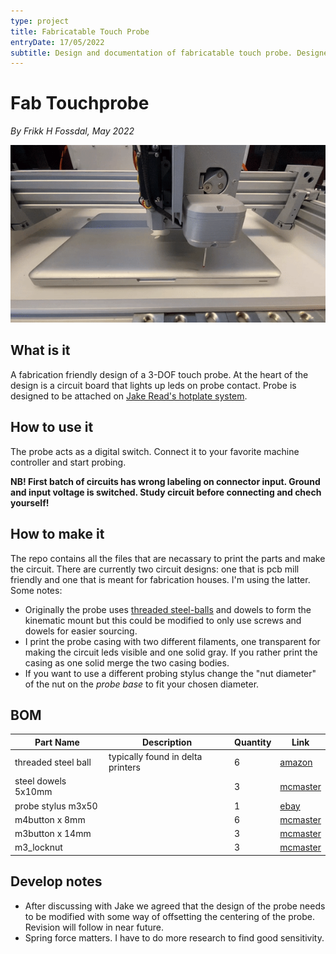 ```yaml
---
type: project
title: Fabricatable Touch Probe
entryDate: 17/05/2022
subtitle: Design and documentation of fabricatable touch probe. Designed to be mounted on the HotPlate toolchange system. 
---
```


# Fab Touchprobe 
*By Frikk H Fossdal, May 2022*

![](img/hotplate_probe.gif)

## What is it

A fabrication friendly design of a 3-DOF touch probe. At the heart of the design is a circuit board that lights up leds on probe contact. Probe is designed to be attached on [Jake Read's hotplate system](https://clank.tools/build/hotplate/index.html). 

## How to use it

The probe acts as a digital switch. Connect it to your favorite machine controller and start probing. 

**NB! First batch of circuits has wrong labeling on connector input. Ground and input voltage is switched. Study circuit before connecting and chech yourself!**

## How to make it

The repo contains all the files that are necassary to print the parts and make the circuit. There are currently two circuit designs: one that is pcb mill friendly and one that is meant for fabrication houses. I'm using the latter. Some notes: 

- Originally the probe uses [threaded steel-balls]() and dowels to form the kinematic mount but this could be modified to only use screws and dowels for easier sourcing.
- I print the probe casing with two different filaments, one transparent for making the circuit leds visible and one solid gray. If you rather print the casing as one solid merge the two casing bodies. 
- If you want to use a different probing stylus change the "nut diameter" of the nut on the *probe base* to fit your chosen diameter. 


## BOM

| **Part Name**       | **Description**                   | **Quantity** | **Link**                                                                                  |
|---------------------|-----------------------------------|--------------|-------------------------------------------------------------------------------------------|
| threaded steel ball | typically found in delta printers | 6            | [amazon](https://www.amazon.com/Bolsen-Threaded-Kossel-3D-Printer-Magnetic/dp/B07HQ72H1R) |
| steel dowels 5x10mm |                                   | 3            | [mcmaster](https://www.mcmaster.com/93600a511/)                                           |
| probe stylus m3x50  |                                   | 1            | [ebay](https://www.ebay.com/itm/132811711640)                                             |
| m4button x 8mm      |                                   | 6            | [mcmaster](https://www.mcmaster.com/93600a511/)                                           |
| m3button x 14mm     |                                   | 3            | [mcmaster](https://www.mcmaster.com/92095A168/)                                           |
| m3_locknut          |                                   | 3            | [mcmaster](https://www.mcmaster.com/90576A102/)                                           |

## Develop notes 

- After discussing with Jake we agreed that the design of the probe needs to be modified with some way of offsetting the centering of the probe. Revision will follow in near future. 
- Spring force matters. I have to do more research to find good sensitivity.
